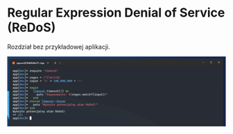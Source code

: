 # Regular Expression Denial of Service (ReDoS)

Rozdział bez przykładowej aplikacji.

![](./screenshots/redos-ruby.png)
